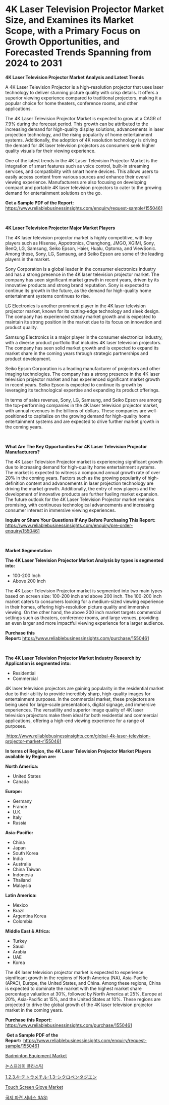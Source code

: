 <p><h1>4K Laser Television Projector Market Size, and Examines its Market Scope, with a Primary Focus on Growth Opportunities, and Forecasted Trends Spanning from 2024 to 2031</h1></p><p><strong>4K Laser Television Projector Market Analysis and Latest Trends</strong></p>
<p><p>A 4K Laser Television Projector is a high-resolution projector that uses laser technology to deliver stunning picture quality with crisp details. It offers a superior viewing experience compared to traditional projectors, making it a popular choice for home theaters, conference rooms, and other applications.</p><p>The 4K Laser Television Projector Market is expected to grow at a CAGR of 7.9% during the forecast period. This growth can be attributed to the increasing demand for high-quality display solutions, advancements in laser projection technology, and the rising popularity of home entertainment systems. Additionally, the adoption of 4K resolution technology is driving the demand for 4K laser television projectors as consumers seek higher quality visuals for their viewing experience.</p><p>One of the latest trends in the 4K Laser Television Projector Market is the integration of smart features such as voice control, built-in streaming services, and compatibility with smart home devices. This allows users to easily access content from various sources and enhance their overall viewing experience. Manufacturers are also focusing on developing compact and portable 4K laser television projectors to cater to the growing demand for entertainment solutions on the go.</p></p>
<p><strong>Get a Sample PDF of the Report:&nbsp;</strong> <a href="https://www.reliablebusinessinsights.com/enquiry/request-sample/1550461">https://www.reliablebusinessinsights.com/enquiry/request-sample/1550461</a></p>
<p>&nbsp;</p>
<p><strong>4K Laser Television Projector Major Market Players</strong></p>
<p><p>The 4K laser television projector market is highly competitive, with key players such as Hisense, Appotronics, Changhong, JMGO, XGIMI, Sony, BenQ, LG, Samsung, Seiko Epson, Haier, Hualu, Optoma, and ViewSonic. Among these, Sony, LG, Samsung, and Seiko Epson are some of the leading players in the market.</p><p>Sony Corporation is a global leader in the consumer electronics industry and has a strong presence in the 4K laser television projector market. The company has seen significant market growth in recent years, driven by its innovative products and strong brand reputation. Sony is expected to continue its growth in the future, as the demand for high-quality home entertainment systems continues to rise.</p><p>LG Electronics is another prominent player in the 4K laser television projector market, known for its cutting-edge technology and sleek design. The company has experienced steady market growth and is expected to maintain its strong position in the market due to its focus on innovation and product quality.</p><p>Samsung Electronics is a major player in the consumer electronics industry, with a diverse product portfolio that includes 4K laser television projectors. The company has seen solid market growth and is expected to expand its market share in the coming years through strategic partnerships and product development.</p><p>Seiko Epson Corporation is a leading manufacturer of projectors and other imaging technologies. The company has a strong presence in the 4K laser television projector market and has experienced significant market growth in recent years. Seiko Epson is expected to continue its growth by leveraging its technological expertise and expanding its product offerings.</p><p>In terms of sales revenue, Sony, LG, Samsung, and Seiko Epson are among the top-performing companies in the 4K laser television projector market, with annual revenues in the billions of dollars. These companies are well-positioned to capitalize on the growing demand for high-quality home entertainment systems and are expected to drive further market growth in the coming years.</p></p>
<p>&nbsp;</p>
<p><strong>What Are The Key Opportunities For 4K Laser Television Projector Manufacturers?</strong></p>
<p><p>The 4K Laser Television Projector market is experiencing significant growth due to increasing demand for high-quality home entertainment systems. The market is expected to witness a compound annual growth rate of over 20% in the coming years. Factors such as the growing popularity of high-definition content and advancements in laser projection technology are driving the market growth. Additionally, the entry of new players and the development of innovative products are further fueling market expansion. The future outlook for the 4K Laser Television Projector market remains promising, with continuous technological advancements and increasing consumer interest in immersive viewing experiences.</p></p>
<p><strong>Inquire or Share Your Questions If Any Before Purchasing This Report:</strong> <a href="https://www.reliablebusinessinsights.com/enquiry/pre-order-enquiry/1550461">https://www.reliablebusinessinsights.com/enquiry/pre-order-enquiry/1550461</a></p>
<p>&nbsp;</p>
<p><strong>Market Segmentation</strong></p>
<p><strong>The 4K Laser Television Projector Market Analysis by types is segmented into:</strong></p>
<p><ul><li>100-200 Inch</li><li>Above 200 Inch</li></ul></p>
<p><p>The 4K Laser Television Projector market is segmented into two main types based on screen size: 100-200 inch and above 200 inch. The 100-200 inch market caters to consumers looking for a medium-sized viewing experience in their homes, offering high-resolution picture quality and immersive viewing. On the other hand, the above 200 inch market targets commercial settings such as theaters, conference rooms, and large venues, providing an even larger and more impactful viewing experience for a larger audience.</p></p>
<p><strong>Purchase this Report:&nbsp;</strong><a href="https://www.reliablebusinessinsights.com/purchase/1550461">https://www.reliablebusinessinsights.com/purchase/1550461</a></p>
<p>&nbsp;</p>
<p><strong>The 4K Laser Television Projector Market Industry Research by Application is segmented into:</strong></p>
<p><ul><li>Residential</li><li>Commercial</li></ul></p>
<p><p>4K laser television projectors are gaining popularity in the residential market due to their ability to provide incredibly sharp, high-quality images for entertainment purposes. In the commercial market, these projectors are being used for large-scale presentations, digital signage, and immersive experiences. The versatility and superior image quality of 4K laser television projectors make them ideal for both residential and commercial applications, offering a high-end viewing experience for a range of purposes.</p></p>
<p><a href="https://www.reliablebusinessinsights.com/global-4k-laser-television-projector-market-r1550461">&nbsp;https://www.reliablebusinessinsights.com/global-4k-laser-television-projector-market-r1550461</a></p>
<p><strong>In terms of Region, the 4K Laser Television Projector Market Players available by Region are:</strong></p>
<p>
    <p> <strong> North America: </strong>
        <ul>
            <li>United States</li>
            <li>Canada</li>
        </ul>
        </p> 
    <p> <strong> Europe: </strong>
        <ul>
            <li>Germany</li>
            <li>France</li>
            <li>U.K.</li>
            <li>Italy</li>
            <li>Russia</li>
        </ul>
        </p> 
    <p> <strong> Asia-Pacific: </strong>
        <ul>
            <li>China</li>
            <li>Japan</li>
            <li>South Korea</li>
            <li>India</li>
            <li>Australia</li>
            <li>China Taiwan</li>
            <li>Indonesia</li>
            <li>Thailand</li>
            <li>Malaysia</li>
        </ul>
        </p> 
    <p> <strong> Latin America: </strong>
        <ul>
            <li>Mexico</li>
            <li>Brazil</li>
            <li>Argentina Korea</li>
            <li>Colombia</li>
        </ul>
        </p> 
    <p> <strong> Middle East & Africa: </strong>
        <ul>
            <li>Turkey</li>
            <li>Saudi</li>
            <li>Arabia</li>
            <li>UAE</li>
            <li>Korea</li>
        </ul>
    </p>
    </p>
<p><p>The 4K laser television projector market is expected to experience significant growth in the regions of North America (NA), Asia-Pacific (APAC), Europe, the United States, and China. Among these regions, China is expected to dominate the market with the highest market share percentage valuation at 30%, followed by North America at 25%, Europe at 20%, Asia-Pacific at 15%, and the United States at 10%. These regions are projected to drive the global growth of the 4K laser television projector market in the coming years.</p></p>
<p><strong>Purchase this Report: </strong><a href="https://www.reliablebusinessinsights.com/purchase/1550461">https://www.reliablebusinessinsights.com/purchase/1550461</a></p>
<p>&nbsp;<strong>Get a Sample PDF of the Report:&nbsp;&nbsp;</strong><a href="https://www.reliablebusinessinsights.com/enquiry/request-sample/1550461">https://www.reliablebusinessinsights.com/enquiry/request-sample/1550461</a></p>
<p><strong></strong></p>
<p><p><a href="https://github.com/Whitneyboyettebo9kiw7yr13/Market-Research-Report-List-3/blob/main/badminton-equipment-market.md">Badminton Equipment Market</a></p><p><a href="https://github.com/hasanrajibul387/Market-Research-Report-List-1/blob/main/3121848152850.md">논스프레이 플라스틱</a></p><p><a href="https://github.com/LizaHeller2023/Market-Research-Report-List-1/blob/main/5568768144909.md">1,2,3,4-テトラメチル-1,3-シクロペンタジエン</a></p><p><a href="https://github.com/sonuprakash1/Market-Research-Report-List-3/blob/main/touch-screen-glove-market.md">Touch Screen Glove Market</a></p><p><a href="https://github.com/alpinestartsekian/Market-Research-Report-List-1/blob/main/1302131152851.md">국제 파견 서비스 (IAS)</a></p></p>